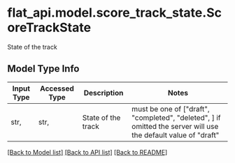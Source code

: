 # flat_api.model.score_track_state.ScoreTrackState

State of the track

## Model Type Info
Input Type | Accessed Type | Description | Notes
------------ | ------------- | ------------- | -------------
str,  | str,  | State of the track | must be one of ["draft", "completed", "deleted", ] if omitted the server will use the default value of "draft"

[[Back to Model list]](../../README.md#documentation-for-models) [[Back to API list]](../../README.md#documentation-for-api-endpoints) [[Back to README]](../../README.md)

